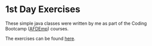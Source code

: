 # 1st Day Exercises

These simple java classes were written by me as part of the Coding Bootcamp ([AFDEmp]) courses.

The exercises can be found [here]. 

[AFDEmp]: <http://www.afdemp.org/>
[here]: <https://codeandwork.github.io/courses/prep/pythonTutorial1.html#Exercise-1>